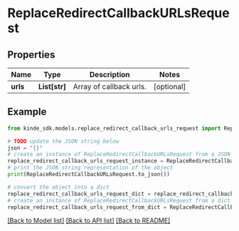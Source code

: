 # ReplaceRedirectCallbackURLsRequest


## Properties

Name | Type | Description | Notes
------------ | ------------- | ------------- | -------------
**urls** | **List[str]** | Array of callback urls. | [optional] 

## Example

```python
from kinde_sdk.models.replace_redirect_callback_urls_request import ReplaceRedirectCallbackURLsRequest

# TODO update the JSON string below
json = "{}"
# create an instance of ReplaceRedirectCallbackURLsRequest from a JSON string
replace_redirect_callback_urls_request_instance = ReplaceRedirectCallbackURLsRequest.from_json(json)
# print the JSON string representation of the object
print(ReplaceRedirectCallbackURLsRequest.to_json())

# convert the object into a dict
replace_redirect_callback_urls_request_dict = replace_redirect_callback_urls_request_instance.to_dict()
# create an instance of ReplaceRedirectCallbackURLsRequest from a dict
replace_redirect_callback_urls_request_from_dict = ReplaceRedirectCallbackURLsRequest.from_dict(replace_redirect_callback_urls_request_dict)
```
[[Back to Model list]](../README.md#documentation-for-models) [[Back to API list]](../README.md#documentation-for-api-endpoints) [[Back to README]](../README.md)


